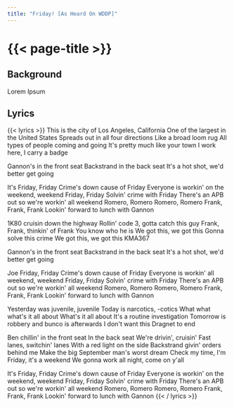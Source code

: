 ```yaml
---
title: "Friday! [As Heard On WDDP]"
---
```

# {{< page-title >}}

## Background
Lorem Ipsum

## Lyrics
{{< lyrics >}}
This is the city of Los Angeles, California
One of the largest in the United States
Spreads out in all four directions
Like a broad loom rug
All types of people coming and going
It's pretty much like your town
I work here, I carry a badge

Gannon's in the front seat
Backstrand in the back seat
It's a hot shot, we'd better get going

It's Friday, Friday
Crime's down cause of Friday
Everyone is workin' on the weekend, weekend
Friday, Friday
Solvin' crime with Friday
There's an APB out so we're workin' all weekend
Romero, Romero
Romero, Romero
Frank, Frank, Frank
Lookin' forward to lunch with Gannon

1K80 cruisin down the highway
Rollin' code 3, gotta catch this guy
Frank, Frank, thinkin' of Frank
You know who he is
We got this, we got this
Gonna solve this crime
We got this, we got this
KMA367

Gannon's in the front seat
Backstrand in the back seat
It's a hot shot, we'd better get going

Joe Friday, Friday
Crime's down cause of Friday
Everyone is workin' all weekend, weekend
Friday, Friday
Solvin' crime with Friday
There's an APB out so we're workin' all weekend
Romero, Romero
Romero, Romero
Frank, Frank, Frank
Lookin' forward to lunch with Gannon

Yesterday was juvenile, juvenile
Today is narcotics, -cotics
What what what's it all about
What's it all about
It's a routine investigation
Tomorrow is robbery and bunco is afterwards
I don't want this Dragnet to end

Ben chillin' in the front seat
In the back seat
We're drivin', cruisin'
Fast lanes, switchin' lanes
With a red light on the side
Backstrand givin' orders behind me
Make the big September man's worst dream
Check my time, I'm Friday, it's a weekend
We gonna work all night, come on y'all

It's Friday, Friday
Crime's down cause of Friday
Everyone is workin' on the weekend, weekend
Friday, Friday
Solvin' crime with Friday
There's an APB out so we're workin' all weekend
Romero, Romero
Romero, Romero
Frank, Frank, Frank
Lookin' forward to lunch with Gannon
{{< / lyrics >}}
